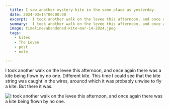 ```yaml
---
  title: I saw another mystery kite in the same place as yesterday.
  date: 2024-03=14T00:00:00
  excerpt:  I took another walk on the levee this afternoon, and once again there was a kite being flown by no one.
  summary:  I took another walk on the levee this afternoon, and once again there was a kite being flown by no one.
  image: timeline/abandoned-kite-mar-14-2024.jpeg
  tags:
    - kites
    - The Levee
    - post
    - note

---
```


  I took another walk on the levee this afternoon, and once again there was a kite being flown by no one. Different kite. This time I could see that the kite string was caught in the wires, arouncd which it was probably unwise to fly a kite. But there it was.

  ![ I took another walk on the levee this afternoon, and once again there was a kite being flown by no one.](/static/img/timeline/abandoned-kite-mar-14-2024.jpeg)


  